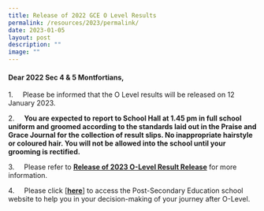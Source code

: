 ```yaml
---
title: Release of 2022 GCE O Level Results
permalink: /resources/2023/permalink/
date: 2023-01-05
layout: post
description: ""
image: ""
---
```


#### Dear 2022 Sec 4 & 5 Montfortians,

1.     Please be informed that the O Level results will be released on 12 January 2023.

2.     **You are expected to report to School Hall at 1.45 pm in full school uniform and groomed according to the standards laid out in the Praise and Grace Journal for the collection of result slips. No inappropriate hairstyle or coloured hair. You will not be allowed into the school until your grooming is rectified.**

3.     Please refer to **[Release of 2023 O-Level Result Release]()** for more information.

4.     Please click \[**[here](https://www.montfortsec.moe.edu.sg/curriculum/Subject-Combination/post-secondary-education/)**] to access the Post-Secondary Education school website to help you in your decision-making of your journey after O-Level.